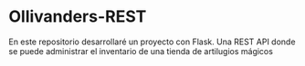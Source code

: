 # Ollivanders-REST
En este repositorio desarrollaré un proyecto con Flask. Una REST API donde se puede administrar el inventario de una tienda de artilugios mágicos
